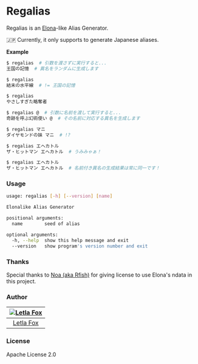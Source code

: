 # Regalias

Regalias is an [Elona](http://ylvania.org/elona)-like Alias Generator.

:jp: Currently, it only supports to generate Japanese aliases.

**Example**

```sh
$ regalias  # 引数を渡さずに実行すると...
王国の記憶  # 異名をランダムに生成します

$ regalias
結末の水平線  # != 王国の記憶

$ regalias
やさしすぎた略奪者
```

```sh
$ regalias @  # 引数に名前を渡して実行すると...
奇跡を呼ぶ幻術使い @  # その名前に対応する異名を生成します

$ regalias マニ
ダイヤモンドの妹 マニ  # !?

$ regalias エヘカトル
ザ・ヒットマン エヘカトル  # うみみゃぁ！

$ regalias エヘカトル
ザ・ヒットマン エヘカトル  # 名前付き異名の生成結果は常に同一です！
```


### Usage

```sh
usage: regalias [-h] [--version] [name]

Elonalike Alias Generator

positional arguments:
  name        seed of alias

optional arguments:
  -h, --help  show this help message and exit
  --version   show program's version number and exit
```


### Thanks

Special thanks to [Noa (aka Rfish)](http://ylvania.org) for giving license to use Elona's ndata in this project.


### Author

| [![Letla Fox](https://github.com/letla.png?size=96)](https://www.letla.net) |
|:---:|
| [Letla Fox](https://www.letla.net) |


### License

Apache License 2.0
